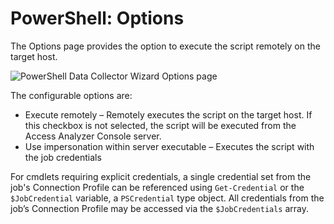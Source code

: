 # PowerShell: Options

The Options page provides the option to execute the script remotely on the target host.

![PowerShell Data Collector Wizard Options page](/img/product_docs/accessanalyzer/12.0/admin/datacollector/powershell/options.webp)

The configurable options are:

- Execute remotely – Remotely executes the script on the target host. If this checkbox is not
  selected, the script will be executed from the Access Analyzer Console server.
- Use impersonation within server executable – Executes the script with the job credentials

For cmdlets requiring explicit credentials, a single credential set from the job's Connection
Profile can be referenced using `Get-Credential` or the `$JobCredential` variable, a `PSCredential`
type object. All credentials from the job’s Connection Profile may be accessed via the
`$JobCredentials` array.
